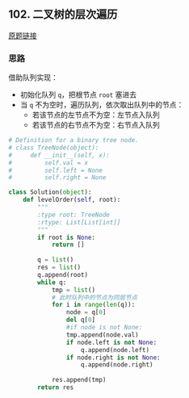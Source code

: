 ## 102. 二叉树的层次遍历

[原题链接](https://leetcode-cn.com/problems/binary-tree-level-order-traversal/)

### 思路

借助队列实现：

- 初始化队列 `q`，把根节点 `root` 塞进去
- 当 `q` 不为空时，遍历队列，依次取出队列中的节点：
    - 若该节点的左节点不为空：左节点入队列
    - 若该节点的右节点不为空：右节点入队列

```python
# Definition for a binary tree node.
# class TreeNode(object):
#     def __init__(self, x):
#         self.val = x
#         self.left = None
#         self.right = None

class Solution(object):
    def levelOrder(self, root):
        """
        :type root: TreeNode
        :rtype: List[List[int]]
        """
        if root is None:
            return []
        
        q = list()
        res = list()
        q.append(root)
        while q:
            tmp = list()
            # 此时队列中的节点为同层节点
            for i in range(len(q)):
                node = q[0]
                del q[0]
                #if node is not None:
                tmp.append(node.val)
                if node.left is not None:
                    q.append(node.left)
                if node.right is not None:
                    q.append(node.right)
                    
            res.append(tmp)
        return res 
```